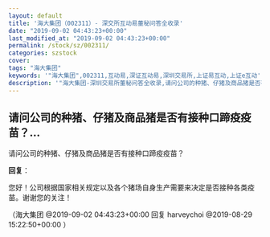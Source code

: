 ```yaml
---
layout: default
title: '海大集团（002311）- 深交所互动易董秘问答全收录'
date: "2019-09-02 04:43:23+00:00"
last_modified_at: "2019-09-02 04:43:23+00:00"
permalink: /stock/sz/002311/
categories: szstock
cover: 
tags: "海大集团"
keywords: '"海大集团",002311,互动易,深证互动易,深圳交易所,上证易互动,上证e互动'
description: '"海大集团-深圳交易所董秘问答全收录,请问公司的种猪、仔猪及商品猪是否有接种口蹄疫疫苗？"'
---
```


## 请问公司的种猪、仔猪及商品猪是否有接种口蹄疫疫苗？...

请问公司的种猪、仔猪及商品猪是否有接种口蹄疫疫苗？

**回复**：

您好！公司根据国家相关规定以及各个猪场自身生产需要来决定是否接种各类疫苗。谢谢您的关注！ 

（海大集团  @2019-09-02 04:43:23+00:00 回复 harveychoi  @2019-08-29 15:22:50+00:00 ）


